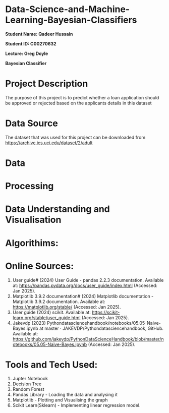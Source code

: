 # Data-Science-and-Machine-Learning-Bayesian-Classifiers

**Student Name: Qadeer Hussain**

**Student ID: C00270632**

**Lecture: Greg Doyle**

**Bayesian Classifier**

# Project Description
The purpose of this project is to predict whether a loan application should be approved or rejected based on the applicants details in this dataset

# Data Source
The dataset that was used for this project can be downloaded from https://archive.ics.uci.edu/dataset/2/adult
# Data

# Processing


# Data Understanding and Visualisation 

# Algorithims:

# Online Sources:
1. User guide# (2024) User Guide - pandas 2.2.3 documentation. Available at: https://pandas.pydata.org/docs/user_guide/index.html (Accessed: Jan 2025).
2. Matplotlib 3.9.2 documentation# (2024) Matplotlib documentation - Matplotlib 3.9.2 documentation. Available at: https://matplotlib.org/stable/ (Accessed: Jan 2025).
3. User guide (2024) scikit. Available at: https://scikit-learn.org/stable/user_guide.html (Accessed: Jan 2025).
4. Jakevdp (2023) Pythondatasciencehandbook/notebooks/05.05-Naive-Bayes.ipynb at master · JAKEVDP/Pythondatasciencehandbook, GitHub. Available at: https://github.com/jakevdp/PythonDataScienceHandbook/blob/master/notebooks/05.05-Naive-Bayes.ipynb (Accessed: Jan 2025).

# Tools and Tech Used: 
1. Jupter Notebook
2. Decision Tree
3. Random Forest
4. Pandas Library - Loading the data and analysing it
5. Matplotlib - Plotting and Visualising the graph 
6. Scikit Learn(Sklearn) - Implementing linear regression model.
